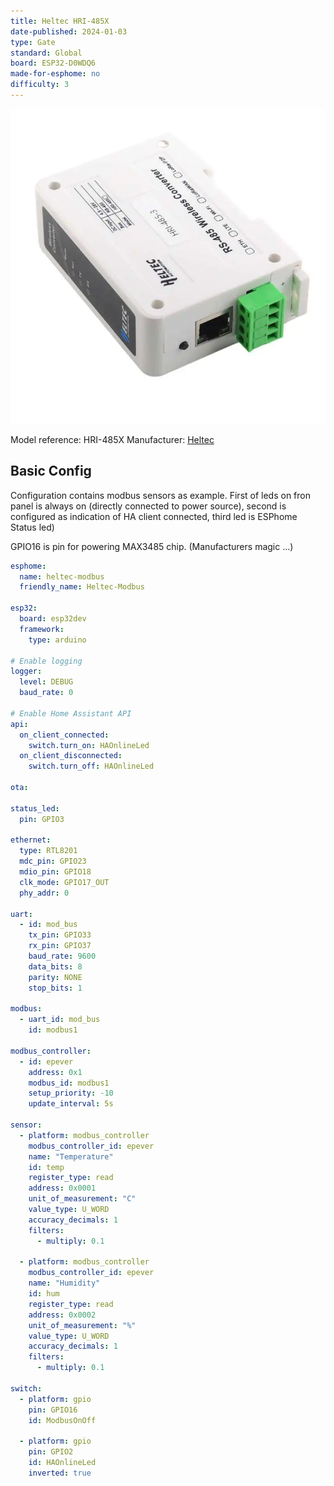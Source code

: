 ```yaml
---
title: Heltec HRI-485X
date-published: 2024-01-03
type: Gate
standard: Global
board: ESP32-D0WDQ6
made-for-esphome: no
difficulty: 3
---
```


![alt text](HeltecFront.webp "HRI-485X")

Model reference: HRI-485X
Manufacturer: [Heltec](https://vi.aliexpress.com/item/1005005792072535.html?spm=a2g0o.productlist.main.3.7cae4ff8eSDdJB&algo_pvid=fecf356a-9467-48dc-9b02-721346b7f6ad&algo_exp_id=fecf356a-9467-48dc-9b02-721346b7f6ad-1&pdp_npi=4%40dis%21EUR%2127.64%2126.26%21%21%2129.57%21%21%402103245417043199788201496e1ef7%2112000034369167466%21sea%21SK%21168837343%21&curPageLogUid=jVcZde3gM0fm)

## Basic Config

Configuration contains modbus sensors as example. First of leds on fron panel is always on (directly connected to power source), 
second is configured as indication of HA client connected, third led is ESPhome Status led)

GPIO16 is pin for powering MAX3485 chip. (Manufacturers magic ...)

```yaml
esphome:
  name: heltec-modbus
  friendly_name: Heltec-Modbus

esp32:
  board: esp32dev
  framework:
    type: arduino
  
# Enable logging
logger:
  level: DEBUG
  baud_rate: 0

# Enable Home Assistant API
api:  
  on_client_connected:
    switch.turn_on: HAOnlineLed
  on_client_disconnected:
    switch.turn_off: HAOnlineLed

ota:

status_led:
  pin: GPIO3

ethernet:
  type: RTL8201
  mdc_pin: GPIO23
  mdio_pin: GPIO18
  clk_mode: GPIO17_OUT
  phy_addr: 0

uart:
  - id: mod_bus
    tx_pin: GPIO33
    rx_pin: GPIO37
    baud_rate: 9600
    data_bits: 8
    parity: NONE
    stop_bits: 1

modbus:
  - uart_id: mod_bus
    id: modbus1    

modbus_controller:
  - id: epever
    address: 0x1
    modbus_id: modbus1
    setup_priority: -10
    update_interval: 5s

sensor:
  - platform: modbus_controller
    modbus_controller_id: epever
    name: "Temperature"
    id: temp
    register_type: read
    address: 0x0001
    unit_of_measurement: "C"
    value_type: U_WORD
    accuracy_decimals: 1
    filters:
      - multiply: 0.1

  - platform: modbus_controller
    modbus_controller_id: epever
    name: "Humidity"
    id: hum
    register_type: read
    address: 0x0002
    unit_of_measurement: "%"
    value_type: U_WORD
    accuracy_decimals: 1
    filters:
      - multiply: 0.1

switch:
  - platform: gpio
    pin: GPIO16
    id: ModbusOnOff

  - platform: gpio
    pin: GPIO2
    id: HAOnlineLed
    inverted: true
